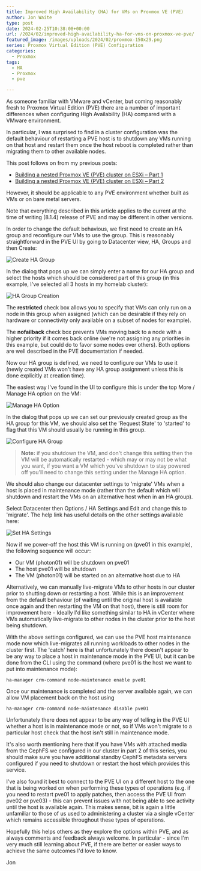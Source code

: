 ```yaml
---
title: Improved High Availability (HA) for VMs on Proxmox VE (PVE)
author: Jon Waite
type: post
date: 2024-02-25T10:38:08+00:00
url: /2024/02/improved-high-availability-ha-for-vms-on-proxmox-ve-pve/
featured_image: /images/uploads/2024/02/proxmox-150x29.png
series: Proxmox Virtual Edition (PVE) Configuration
categories:
  - Proxmox
tags:
  - HA
  - Proxmox
  - pve

---
```

As someone familiar with VMware and vCenter, but coming reasonably fresh to Proxmox Virtual Edition (PVE) there are a number of important differences when configuring High Availability (HA) compared with a VMware environment.

In particular, I was surprised to find in a cluster configuration was the default behaviour of restarting a PVE host is to shutdown any VMs running on that host and restart them once the host reboot is completed rather than migrating them to other available nodes.

This post follows on from my previous posts:

- [Building a nested Proxmox VE (PVE) cluster on ESXi – Part 1](/2024/01/building-a-nested-proxmox-pve-cluster-on-esxi-part-1/)
- [Building a nested Proxmox VE (PVE) cluster on ESXi – Part 2](/2024/01/building-a-nested-proxmox-ve-cluster-on-esxi-part-2/)

However, it should be applicable to any PVE environment whether built as VMs or on bare metal servers.

Note that everything described in this article applies to the current at the time of writing (8.1.4) release of PVE and may be different in other versions.

In order to change the default behavious, we first need to create an HA group and reconfigure our VMs to use the group. This is reasonably straightforward in the PVE UI by going to Datacenter view, HA, Groups and then Create:

![Create HA Group](/images/uploads/2024/02/image.png)

In the dialog that pops up we can simply enter a name for our HA group and select the hosts which should be considered part of this group (in this example, I've selected all 3 hosts in my homelab cluster):

![HA Group Creation](/images/uploads/2024/02/image-1.png)

The **restricted** check box allows you to specify that VMs can only run on a node in this group when assigned (which can be desirable if they rely on hardware or connectivity only available on a subset of nodes for example).

The **nofailback** check box prevents VMs moving back to a node with a higher priority if it comes back online (we're not assigning any priorities in this example, but could do to favor some nodes over others). Both options are well described in the PVE documentation if needed.

Now our HA group is defined, we need to configure our VMs to use it (newly created VMs won't have any HA group assignment unless this is done explicitly at creation time).

The easiest way I've found in the UI to configure this is under the top More / Manage HA option on the VM: 

![Manage HA Option](/images/uploads/2024/02/image-2.png)

In the dialog that pops up we can set our previously created group as the HA group for this VM, we should also set the 'Request State' to 'started' to flag that this VM should usually be running in this group. 

![Configure HA Group](/images/uploads/2024/02/image-3.png)

> **Note:** if you shutdown the VM, and don't change this setting then the VM will be automatically restarted - which may or may not be what you want, if you want a VM which you've shutdown to stay powered off you'll need to change this setting under the Manage HA option.

We should also change our datacenter settings to 'migrate' VMs when a host is placed in maintenance mode (rather than the default which will shutdown and restart the VMs on an alternative host when in an HA group).

Select Datacenter then Options / HA Settings and Edit and change this to 'migrate'. The help link has useful details on the other settings available here:

![Set HA Settings](/images/uploads/2024/02/image-5.png)

Now if we power-off the host this VM is running on (pve01 in this example), the following sequence will occur:

- Our VM (photon01) will be shutdown on pve01
- The host pve01 will be shutdown
- The VM (photon01) will be started on an alternative host due to HA

Alternatively, we can manually live-migrate VMs to other hosts in our cluster prior to shutting down or restarting a host. While this is an improvement from the default behaviour (of waiting until the original host is available once again and then restarting the VM on that host), there is still room for improvement here - Ideally I'd like something similar to HA in vCenter where VMs automatically live-migrate to other nodes in the cluster prior to the host being shutdown.

With the above settings configured, we can use the PVE host maintenance mode now which live-migrates all running workloads to other nodes in the cluster first. The 'catch' here is that unfortunately there doesn't appear to be any way to place a host in maintenance mode in the PVE UI, but it can be done from the CLI using the command (where pve01 is the host we want to put into maintenance mode):

`ha-manager crm-command node-maintenance enable pve01`

Once our maintenance is completed and the server available again, we can allow VM placement back on the host using

`ha-manager crm-command node-maintenance disable pve01`

Unfortunately there does not appear to be any way of telling in the PVE UI whether a host is in maintenance mode or not, so if VMs won't migrate to a particular host check that the host isn't still in maintenance mode.

It's also worth mentioning here that if you have VMs with attached media from the CephFS we configured in our cluster in part 2 of this series, you should make sure you have additional standby CephFS metadata servers configured if you need to shutdown or restart the host which provides this service.

I've also found it best to connect to the PVE UI on a different host to the one that is being worked on when performing these types of operations (e.g. if you need to restart pve01 to apply patches, then access the PVE UI from pve02 or pve03) - this can prevent issues with not being able to see activity until the host is available again. This makes sense, bit is again a little unfamiliar to those of us used to administering a cluster via a single vCenter which remains accessible throughout these types of operations.

Hopefully this helps others as they explore the options within PVE, and as always comments and feedback always welcome. In particular - since I'm very much still learning about PVE, if there are better or easier ways to achieve the same outcomes I'd love to know.

Jon